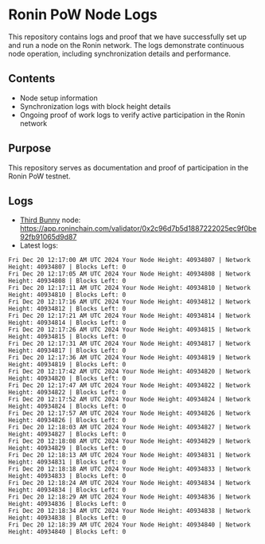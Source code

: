 # Ronin PoW Node Logs

This repository contains logs and proof that we have successfully set up and run a node on the Ronin network. The logs demonstrate continuous node operation, including synchronization details and performance.

## Contents

- Node setup information
- Synchronization logs with block height details
- Ongoing proof of work logs to verify active participation in the Ronin network

## Purpose

This repository serves as documentation and proof of participation in the Ronin PoW testnet.

## Logs

- [Third Bunny](https://thirdbunny.xyz/) node: https://app.roninchain.com/validator/0x2c96d7b5d1887222025ec9f0be92fb91065d9d87
- Latest logs:
```
Fri Dec 20 12:17:00 AM UTC 2024 Your Node Height: 40934807 | Network Height: 40934807 | Blocks Left: 0
Fri Dec 20 12:17:05 AM UTC 2024 Your Node Height: 40934808 | Network Height: 40934808 | Blocks Left: 0
Fri Dec 20 12:17:11 AM UTC 2024 Your Node Height: 40934810 | Network Height: 40934810 | Blocks Left: 0
Fri Dec 20 12:17:16 AM UTC 2024 Your Node Height: 40934812 | Network Height: 40934812 | Blocks Left: 0
Fri Dec 20 12:17:21 AM UTC 2024 Your Node Height: 40934814 | Network Height: 40934814 | Blocks Left: 0
Fri Dec 20 12:17:26 AM UTC 2024 Your Node Height: 40934815 | Network Height: 40934815 | Blocks Left: 0
Fri Dec 20 12:17:31 AM UTC 2024 Your Node Height: 40934817 | Network Height: 40934817 | Blocks Left: 0
Fri Dec 20 12:17:36 AM UTC 2024 Your Node Height: 40934819 | Network Height: 40934819 | Blocks Left: 0
Fri Dec 20 12:17:42 AM UTC 2024 Your Node Height: 40934820 | Network Height: 40934820 | Blocks Left: 0
Fri Dec 20 12:17:47 AM UTC 2024 Your Node Height: 40934822 | Network Height: 40934822 | Blocks Left: 0
Fri Dec 20 12:17:52 AM UTC 2024 Your Node Height: 40934824 | Network Height: 40934824 | Blocks Left: 0
Fri Dec 20 12:17:57 AM UTC 2024 Your Node Height: 40934826 | Network Height: 40934826 | Blocks Left: 0
Fri Dec 20 12:18:03 AM UTC 2024 Your Node Height: 40934827 | Network Height: 40934827 | Blocks Left: 0
Fri Dec 20 12:18:08 AM UTC 2024 Your Node Height: 40934829 | Network Height: 40934829 | Blocks Left: 0
Fri Dec 20 12:18:13 AM UTC 2024 Your Node Height: 40934831 | Network Height: 40934831 | Blocks Left: 0
Fri Dec 20 12:18:18 AM UTC 2024 Your Node Height: 40934833 | Network Height: 40934833 | Blocks Left: 0
Fri Dec 20 12:18:24 AM UTC 2024 Your Node Height: 40934834 | Network Height: 40934834 | Blocks Left: 0
Fri Dec 20 12:18:29 AM UTC 2024 Your Node Height: 40934836 | Network Height: 40934836 | Blocks Left: 0
Fri Dec 20 12:18:34 AM UTC 2024 Your Node Height: 40934838 | Network Height: 40934838 | Blocks Left: 0
Fri Dec 20 12:18:39 AM UTC 2024 Your Node Height: 40934840 | Network Height: 40934840 | Blocks Left: 0
```
